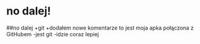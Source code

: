 # no dalej!
##no dalej
+git
+dodałem nowe komentarze
to jest moja apka połączona z GitHubem
-jest git
-idzie coraz lepiej
